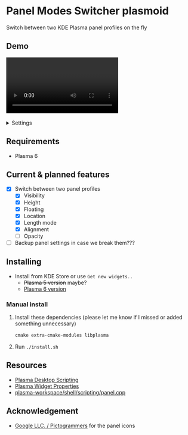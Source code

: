 # Panel Modes Switcher plasmoid

Switch between two KDE Plasma panel profiles on the fly

## Demo

<video controls src="screenshots/demo.mp4" title="Title"></video>

<details>
    <summary>Settings</summary>

![tooltip](screenshots/settings.png)

</details>

## Requirements

* Plasma 6

## Current & planned features

* [x] Switch between two panel profiles
  * [x] Visibility
  * [x] Height
  * [x] Floating
  * [x] Location
  * [x] Length mode
  * [x] Alignment
  * [ ] Opacity
* [ ] Backup panel settings in case we break them???

## Installing

* Install from KDE Store or use `Get new widgets..`
  * ~~Plasma 5 version~~ maybe?
  * [Plasma 6 version](#)

### Manual install

1. Install these dependencies (please let me know if I missed or added something unnecessary)

    ```txt
    cmake extra-cmake-modules libplasma
    ```

2. Run `./install.sh`

## Resources

* [Plasma Desktop Scripting](https://develop.kde.org/docs/plasma/scripting/api/)
* [Plasma Widget Properties](https://develop.kde.org/docs/plasma/widget/properties/)
* [plasma-workspace/shell/scripting/panel.cpp](https://invent.kde.org/plasma/plasma-workspace/-/blob/master/shell/scripting/panel.cpp)

## Acknowledgement

* [Google LLC. / Pictogrammers](https://pictogrammers.com/library/mdi/) for the panel icons
